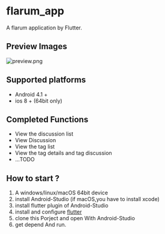 # flarum_app

A flarum application by Flutter.

## Preview Images
![preview.png](https://i.loli.net/2020/07/16/g8b1m4JBH5qISdE.png)

## Supported platforms
- Android 4.1 +
- ios 8 + (64bit only)

## Completed Functions
- View the discussion list
- View Discussion
- View the tag list
- View the tag details and tag discussion  
- ...TODO

## How to start ?
1. A windows/linux/macOS 64bit device
2. install Android-Studio (if macOS,you have to install xcode)
3. install flutter plugin of Android-Studio
4. install and configure [flutter](https://flutter.dev/docs/get-started/install)
5. clone this Porject and open With Android-Studio
6. get depend And run.
